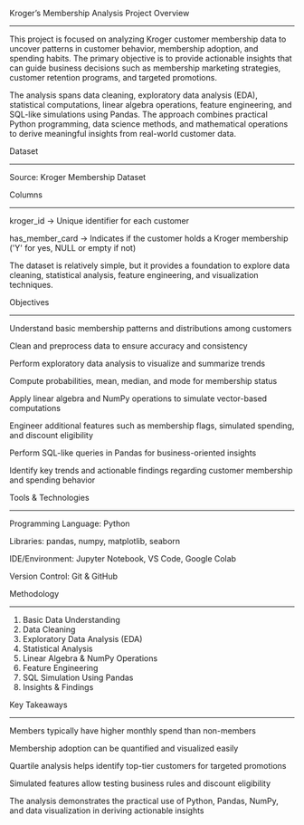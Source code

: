Kroger’s Membership Analysis
Project Overview
________________

This project is focused on analyzing Kroger customer membership data to uncover patterns in customer behavior, membership adoption, and spending habits. The primary objective is to provide actionable insights that can guide business decisions such as membership marketing strategies, customer retention programs, and targeted promotions.

The analysis spans data cleaning, exploratory data analysis (EDA), statistical computations, linear algebra operations, feature engineering, and SQL-like simulations using Pandas. The approach combines practical Python programming, data science methods, and mathematical operations to derive meaningful insights from real-world customer data.

Dataset
_______

Source: Kroger Membership Dataset

Columns
_______

kroger_id → Unique identifier for each customer

has_member_card → Indicates if the customer holds a Kroger membership ('Y' for yes, NULL or empty if not)

The dataset is relatively simple, but it provides a foundation to explore data cleaning, statistical analysis, feature engineering, and visualization techniques.

Objectives
__________

Understand basic membership patterns and distributions among customers

Clean and preprocess data to ensure accuracy and consistency

Perform exploratory data analysis to visualize and summarize trends

Compute probabilities, mean, median, and mode for membership status

Apply linear algebra and NumPy operations to simulate vector-based computations

Engineer additional features such as membership flags, simulated spending, and discount eligibility

Perform SQL-like queries in Pandas for business-oriented insights

Identify key trends and actionable findings regarding customer membership and spending behavior

Tools & Technologies
___________________

Programming Language: Python

Libraries: pandas, numpy, matplotlib, seaborn

IDE/Environment: Jupyter Notebook, VS Code, Google Colab

Version Control: Git & GitHub

Methodology
___________

1. Basic Data Understanding
2. Data Cleaning
3. Exploratory Data Analysis (EDA)
4. Statistical Analysis
5. Linear Algebra & NumPy Operations
6. Feature Engineering
7. SQL Simulation Using Pandas
8. Insights & Findings

Key Takeaways
_____________

Members typically have higher monthly spend than non-members

Membership adoption can be quantified and visualized easily

Quartile analysis helps identify top-tier customers for targeted promotions

Simulated features allow testing business rules and discount eligibility

The analysis demonstrates the practical use of Python, Pandas, NumPy, and data visualization in deriving actionable insights
